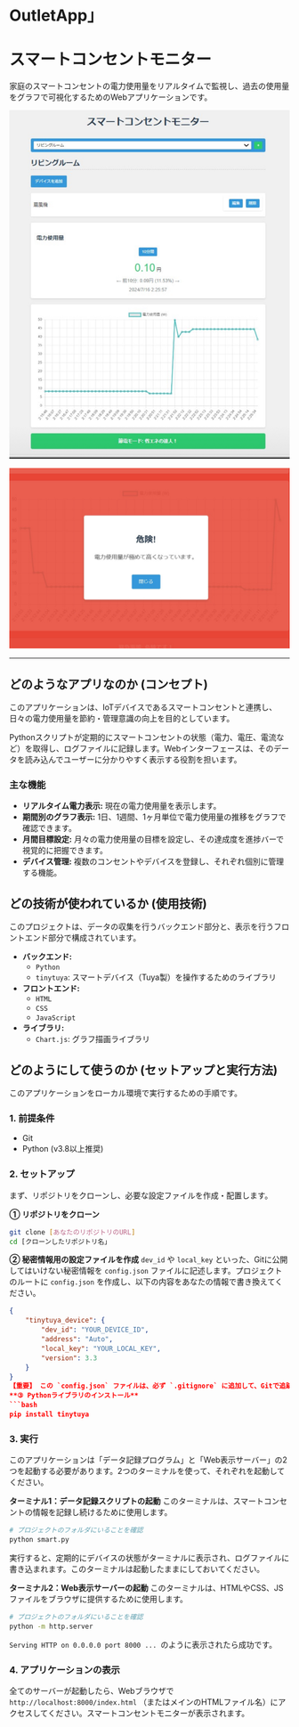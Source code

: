 # OutletApp」
# スマートコンセントモニター

家庭のスマートコンセントの電力使用量をリアルタイムで監視し、過去の使用量をグラフで可視化するためのWebアプリケーションです。

![アプリのスクリーンショット](Outlet_app/image/demo.jpeg)

![アプリのスクリーンショット](Outlet_app/image/demo-danger.jpeg)


---

## どのようなアプリなのか (コンセプト)

このアプリケーションは、IoTデバイスであるスマートコンセントと連携し、日々の電力使用量を節約・管理意識の向上を目的としています。

Pythonスクリプトが定期的にスマートコンセントの状態（電力、電圧、電流など）を取得し、ログファイルに記録します。Webインターフェースは、そのデータを読み込んでユーザーに分かりやすく表示する役割を担います。

### 主な機能
- **リアルタイム電力表示:** 現在の電力使用量を表示します。
- **期間別のグラフ表示:** 1日、1週間、1ヶ月単位で電力使用量の推移をグラフで確認できます。
- **月間目標設定:** 月々の電力使用量の目標を設定し、その達成度を進捗バーで視覚的に把握できます。
- **デバイス管理:** 複数のコンセントやデバイスを登録し、それぞれ個別に管理する機能。

## どの技術が使われているか (使用技術)

このプロジェクトは、データの収集を行うバックエンド部分と、表示を行うフロントエンド部分で構成されています。

-   **バックエンド:**
    -   `Python`
    -   `tinytuya`: スマートデバイス（Tuya製）を操作するためのライブラリ
-   **フロントエンド:**
    -   `HTML`
    -   `CSS`
    -   `JavaScript`
-   **ライブラリ:**
    -   `Chart.js`: グラフ描画ライブラリ

## どのようにして使うのか (セットアップと実行方法)

このアプリケーションをローカル環境で実行するための手順です。

### 1. 前提条件
- Git
- Python (v3.8以上推奨)

### 2. セットアップ

まず、リポジトリをクローンし、必要な設定ファイルを作成・配置します。

**① リポジトリをクローン**
```bash
git clone [あなたのリポジトリのURL]
cd [クローンしたリポジトリ名」
```

**② 秘密情報用の設定ファイルを作成**
`dev_id` や `local_key` といった、Gitに公開してはいけない秘密情報を `config.json` ファイルに記述します。プロジェクトのルートに `config.json` を作成し、以下の内容をあなたの情報で書き換えてください。

```json
{
    "tinytuya_device": {
        "dev_id": "YOUR_DEVICE_ID",
        "address": "Auto",
        "local_key": "YOUR_LOCAL_KEY",
        "version": 3.3
    }
}
【重要】 この `config.json` ファイルは、必ず `.gitignore` に追加して、Gitで追跡されないようにしてください。
**③ Pythonライブラリのインストール**
```bash
pip install tinytuya
```
### 3. 実行

このアプリケーションは「データ記録プログラム」と「Web表示サーバー」の2つを起動する必要があります。2つのターミナルを使って、それぞれを起動してください。

**ターミナル1：データ記録スクリプトの起動**
このターミナルは、スマートコンセントの情報を記録し続けるために使用します。
```bash
# プロジェクトのフォルダにいることを確認
python smart.py
```
実行すると、定期的にデバイスの状態がターミナルに表示され、ログファイルに書き込まれます。このターミナルは起動したままにしておいてください。

**ターミナル2：Web表示サーバーの起動**
このターミナルは、HTMLやCSS、JSファイルをブラウザに提供するために使用します。
```bash
# プロジェクトのフォルダにいることを確認
python -m http.server
```
`Serving HTTP on 0.0.0.0 port 8000 ... `のように表示されたら成功です。

### 4. アプリケーションの表示
全てのサーバーが起動したら、Webブラウザで `http://localhost:8000/index.html` （またはメインのHTMLファイル名）にアクセスしてください。スマートコンセントモニターが表示されます。
